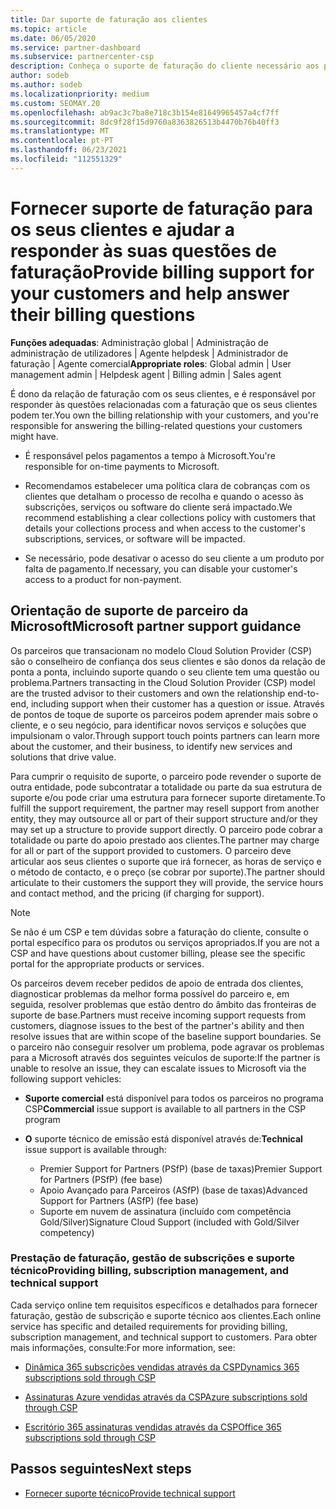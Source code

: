 ```yaml
---
title: Dar suporte de faturação aos clientes
ms.topic: article
ms.date: 06/05/2020
ms.service: partner-dashboard
ms.subservice: partnercenter-csp
description: Conheça o suporte de faturação do cliente necessário aos parceiros do programa Cloud Solution Provider (CSP). Este suporte inclui a detenção da relação de faturação do cliente e a resposta a questões de faturação.
author: sodeb
ms.author: sodeb
ms.localizationpriority: medium
ms.custom: SEOMAY.20
ms.openlocfilehash: ab9ac3c7ba8e718c3b154e81649965457a4cf7ff
ms.sourcegitcommit: 8dc9f28f15d9760a8363826513b4470b76b40ff3
ms.translationtype: MT
ms.contentlocale: pt-PT
ms.lasthandoff: 06/23/2021
ms.locfileid: "112551329"
---
```

# <a name="provide-billing-support-for-your-customers-and-help-answer-their-billing-questions"></a><span data-ttu-id="c04bb-104">Fornecer suporte de faturação para os seus clientes e ajudar a responder às suas questões de faturação</span><span class="sxs-lookup"><span data-stu-id="c04bb-104">Provide billing support for your customers and help answer their billing questions</span></span>


<span data-ttu-id="c04bb-105">**Funções adequadas**: Administração global | Administração de administração de utilizadores | Agente helpdesk | Administrador de faturação | Agente comercial</span><span class="sxs-lookup"><span data-stu-id="c04bb-105">**Appropriate roles**: Global admin | User management admin | Helpdesk agent | Billing admin | Sales agent</span></span>

<span data-ttu-id="c04bb-106">É dono da relação de faturação com os seus clientes, e é responsável por responder às questões relacionadas com a faturação que os seus clientes podem ter.</span><span class="sxs-lookup"><span data-stu-id="c04bb-106">You own the billing relationship with your customers, and you're responsible for answering the billing-related questions your customers might have.</span></span>

- <span data-ttu-id="c04bb-107">É responsável pelos pagamentos a tempo à Microsoft.</span><span class="sxs-lookup"><span data-stu-id="c04bb-107">You're responsible for on-time payments to Microsoft.</span></span>

- <span data-ttu-id="c04bb-108">Recomendamos estabelecer uma política clara de cobranças com os clientes que detalham o processo de recolha e quando o acesso às subscrições, serviços ou software do cliente será impactado.</span><span class="sxs-lookup"><span data-stu-id="c04bb-108">We recommend establishing a clear collections policy with customers that details your collections process and when access to the customer's subscriptions, services, or software will be impacted.</span></span>

- <span data-ttu-id="c04bb-109">Se necessário, pode desativar o acesso do seu cliente a um produto por falta de pagamento.</span><span class="sxs-lookup"><span data-stu-id="c04bb-109">If necessary, you can disable your customer's access to a product for non-payment.</span></span>

## <a name="microsoft-partner-support-guidance"></a><span data-ttu-id="c04bb-110">Orientação de suporte de parceiro da Microsoft</span><span class="sxs-lookup"><span data-stu-id="c04bb-110">Microsoft partner support guidance</span></span>

<span data-ttu-id="c04bb-111">Os parceiros que transacionam no modelo Cloud Solution Provider (CSP) são o conselheiro de confiança dos seus clientes e são donos da relação de ponta a ponta, incluindo suporte quando o seu cliente tem uma questão ou problema.</span><span class="sxs-lookup"><span data-stu-id="c04bb-111">Partners transacting in the Cloud Solution Provider (CSP) model are the trusted advisor to their customers and own the relationship end-to-end, including support when their customer has a question or issue.</span></span> <span data-ttu-id="c04bb-112">Através de pontos de toque de suporte os parceiros podem aprender mais sobre o cliente, e o seu negócio, para identificar novos serviços e soluções que impulsionam o valor.</span><span class="sxs-lookup"><span data-stu-id="c04bb-112">Through support touch points partners can learn more about the customer, and their business, to identify new services and solutions that drive value.</span></span>

<span data-ttu-id="c04bb-113">Para cumprir o requisito de suporte, o parceiro pode revender o suporte de outra entidade, pode subcontratar a totalidade ou parte da sua estrutura de suporte e/ou pode criar uma estrutura para fornecer suporte diretamente.</span><span class="sxs-lookup"><span data-stu-id="c04bb-113">To fulfill the support requirement, the partner may resell support from another entity, they may outsource all or part of their support structure and/or they may set up a structure to provide support directly.</span></span>  <span data-ttu-id="c04bb-114">O parceiro pode cobrar a totalidade ou parte do apoio prestado aos clientes.</span><span class="sxs-lookup"><span data-stu-id="c04bb-114">The partner may charge for all or part of the support provided to customers.</span></span> <span data-ttu-id="c04bb-115">O parceiro deve articular aos seus clientes o suporte que irá fornecer, as horas de serviço e o método de contacto, e o preço (se cobrar por suporte).</span><span class="sxs-lookup"><span data-stu-id="c04bb-115">The partner should articulate to their customers the support they will provide, the service hours and contact method, and the pricing (if charging for support).</span></span> 

>[!Note]
><span data-ttu-id="c04bb-116">Se não é um CSP e tem dúvidas sobre a faturação do cliente, consulte o portal específico para os produtos ou serviços apropriados.</span><span class="sxs-lookup"><span data-stu-id="c04bb-116">If you are not a CSP and have questions about customer billing, please see the specific portal for the appropriate products or services.</span></span>

<span data-ttu-id="c04bb-117">Os parceiros devem receber pedidos de apoio de entrada dos clientes, diagnosticar problemas da melhor forma possível do parceiro e, em seguida, resolver problemas que estão dentro do âmbito das fronteiras de suporte de base.</span><span class="sxs-lookup"><span data-stu-id="c04bb-117">Partners must receive incoming support requests from customers, diagnose issues to the best of the partner's ability and then resolve issues that are within scope of the baseline support boundaries.</span></span> <span data-ttu-id="c04bb-118">Se o parceiro não conseguir resolver um problema, pode agravar os problemas para a Microsoft através dos seguintes veículos de suporte:</span><span class="sxs-lookup"><span data-stu-id="c04bb-118">If the partner is unable to resolve an issue, they can escalate issues to Microsoft via the following support vehicles:</span></span>

- <span data-ttu-id="c04bb-119">**Suporte comercial** está disponível para todos os parceiros no programa CSP</span><span class="sxs-lookup"><span data-stu-id="c04bb-119">**Commercial** issue support is available to all partners in the CSP program</span></span>

- <span data-ttu-id="c04bb-120">**O** suporte técnico de emissão está disponível através de:</span><span class="sxs-lookup"><span data-stu-id="c04bb-120">**Technical** issue support is available through:</span></span>

  - <span data-ttu-id="c04bb-121">Premier Support for Partners (PSfP) (base de taxas)</span><span class="sxs-lookup"><span data-stu-id="c04bb-121">Premier Support for Partners (PSfP) (fee base)</span></span>
  - <span data-ttu-id="c04bb-122">Apoio Avançado para Parceiros (ASfP) (base de taxas)</span><span class="sxs-lookup"><span data-stu-id="c04bb-122">Advanced Support for Partners (ASfP) (fee base)</span></span>
  - <span data-ttu-id="c04bb-123">Suporte em nuvem de assinatura (incluído com competência Gold/Silver)</span><span class="sxs-lookup"><span data-stu-id="c04bb-123">Signature Cloud Support (included with Gold/Silver competency)</span></span>

### <a name="providing-billing-subscription-management-and-technical-support"></a><span data-ttu-id="c04bb-124">Prestação de faturação, gestão de subscrições e suporte técnico</span><span class="sxs-lookup"><span data-stu-id="c04bb-124">Providing billing, subscription management, and technical support</span></span> 

<span data-ttu-id="c04bb-125">Cada serviço online tem requisitos específicos e detalhados para fornecer faturação, gestão de subscrição e suporte técnico aos clientes.</span><span class="sxs-lookup"><span data-stu-id="c04bb-125">Each online service has specific and detailed requirements for providing billing, subscription management, and technical support to customers.</span></span> <span data-ttu-id="c04bb-126">Para obter mais informações, consulte:</span><span class="sxs-lookup"><span data-stu-id="c04bb-126">For more information, see:</span></span>

- [<span data-ttu-id="c04bb-127">Dinâmica 365 subscrições vendidas através da CSP</span><span class="sxs-lookup"><span data-stu-id="c04bb-127">Dynamics 365 subscriptions sold through CSP</span></span>](https://www.microsoftpartnercommunity.com/t5/CSP/Microsoft-Partner-Support-Guidance/m-p/5262#M30)

- [<span data-ttu-id="c04bb-128">Assinaturas Azure vendidas através da CSP</span><span class="sxs-lookup"><span data-stu-id="c04bb-128">Azure subscriptions sold through CSP</span></span>](https://www.microsoftpartnercommunity.com/t5/CSP/Microsoft-Partner-Support-Guidance/m-p/5263#M31)

- [<span data-ttu-id="c04bb-129">Escritório 365 assinaturas vendidas através da CSP</span><span class="sxs-lookup"><span data-stu-id="c04bb-129">Office 365 subscriptions sold through CSP</span></span>](https://www.microsoftpartnercommunity.com/t5/CSP/Microsoft-Partner-Support-Guidance/m-p/5264#M32)
 
## <a name="next-steps"></a><span data-ttu-id="c04bb-130">Passos seguintes</span><span class="sxs-lookup"><span data-stu-id="c04bb-130">Next steps</span></span>

- [<span data-ttu-id="c04bb-131">Fornecer suporte técnico</span><span class="sxs-lookup"><span data-stu-id="c04bb-131">Provide technical support</span></span>](provide-technical-support.md)